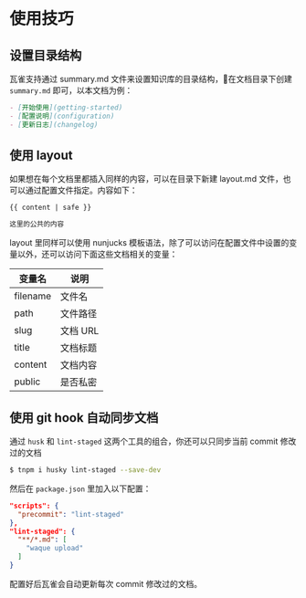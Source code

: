# 使用技巧

## 设置目录结构

瓦雀支持通过 summary.md 文件来设置知识库的目录结构，在文档目录下创建 `summary.md` 即可，以本文档为例：

```markdown
- [开始使用](getting-started)
- [配置说明](configuration)
- [更新日志](changelog)
```

## 使用 layout

如果想在每个文档里都插入同样的内容，可以在目录下新建 layout.md 文件，也可以通过配置文件指定。内容如下：

```markdown
{{ content | safe }}

这里的公共的内容
```

layout 里同样可以使用 nunjucks 模板语法，除了可以访问在配置文件中设置的变量以外，还可以访问下面这些文档相关的变量：

| 变量名 | 说明 |
| ----- | ---- |
| filename | 文件名 |
| path | 文件路径 |
| slug | 文档 URL |
| title | 文档标题 |
| content | 文档内容 |
| public | 是否私密 |

## 使用 git hook 自动同步文档

通过 `husk` 和 `lint-staged` 这两个工具的组合，你还可以只同步当前 commit 修改过的文档

```bash
$ tnpm i husky lint-staged --save-dev
```

然后在 `package.json` 里加入以下配置：

```json
"scripts": {
  "precommit": "lint-staged"
},
"lint-staged": {
  "**/*.md": [
    "waque upload"
  ]
}
```

配置好后瓦雀会自动更新每次 commit 修改过的文档。
